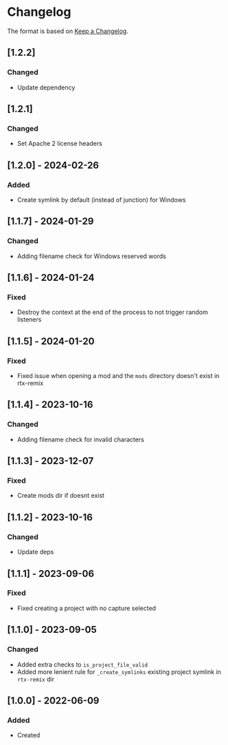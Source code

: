 # Changelog
The format is based on [Keep a Changelog](https://keepachangelog.com/en/1.0.0/).

## [1.2.2]
### Changed
- Update dependency

## [1.2.1]
### Changed
- Set Apache 2 license headers

## [1.2.0] - 2024-02-26
### Added
- Create symlink by default (instead of junction) for Windows

## [1.1.7] - 2024-01-29
### Changed
- Adding filename check for Windows reserved words

## [1.1.6] - 2024-01-24
### Fixed
- Destroy the context at the end of the process to not trigger random listeners

## [1.1.5] - 2024-01-20
### Fixed
- Fixed issue when opening a mod and the `mods` directory doesn't exist in rtx-remix

## [1.1.4] - 2023-10-16
### Changed
- Adding filename check for invalid characters

## [1.1.3] - 2023-12-07
### Fixed
- Create mods dir if doesnt exist

## [1.1.2] - 2023-10-16
### Changed
- Update deps

## [1.1.1] - 2023-09-06
### Fixed
- Fixed creating a project with no capture selected

## [1.1.0] - 2023-09-05
### Changed
- Added extra checks to `is_project_file_valid`
- Added more lenient rule for `_create_symlinks` existing project symlink in `rtx-remix` dir

## [1.0.0] - 2022-06-09
### Added
- Created
